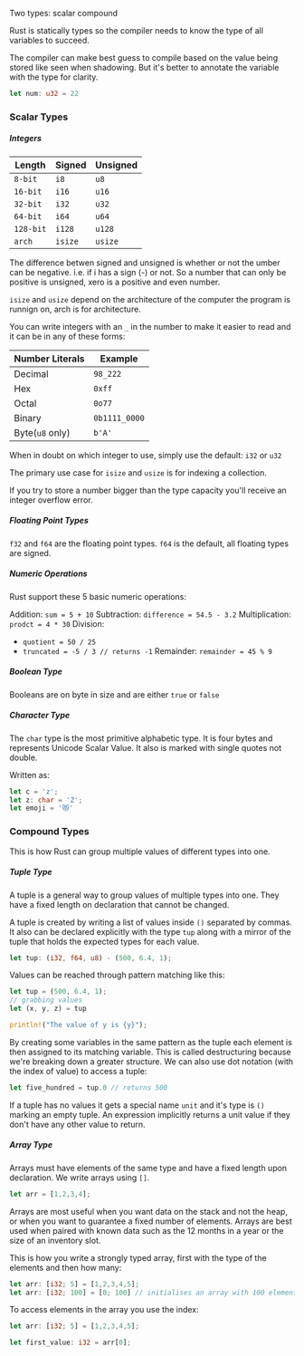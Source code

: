 
Two types: scalar compound

Rust is statically types so the compiler needs to know the type of all variables to succeed.

The compiler can make best guess to compile based on the value being stored like seen when shadowing. But it's better to annotate the variable with the type for clarity.

```rust
let num: u32 = 22
```

### Scalar Types

##### Integers

| Length    | Signed  | Unsigned |
| --------- | ------- | -------- |
| `8-bit`   | `i8`    | `u8`     |
| `16-bit`  | `i16`   | `u16`    |
| `32-bit`  | `i32`   | `u32`    |
| `64-bit`  | `i64`   | `u64`    |
| `128-bit` | `i128`  | `u128`   |
| `arch`    | `isize` | `usize`  |

The difference betwen signed and unsigned is whether or not the umber can be negative.
i.e. if i has a sign (-) or not. So a number that can only be positive is unsigned, xero is a positive and even number.

`isize` and `usize` depend on the architecture of the computer the program is runnign on, arch is for architecture.

You can write integers with an `_` in the number to make it easier to read and it can be in any of these forms:

| Number Literals | Example       |
| --------------- | ------------- |
| Decimal         | `98_222`      |
| Hex             | `0xff`        |
| Octal           | `0o77`        |
| Binary          | `0b1111_0000` |
| Byte(`u8` only) | `b'A'`        |

When in doubt on which integer to use, simply use the default: `i32` or `u32`

The primary use case for `isize` and `usize` is for indexing a collection.

If you try to store a number bigger than the type capacity you'll receive an integer overflow error.

##### Floating Point Types

`f32` and `f64` are the floating point types. `f64` is the default, all floating types are signed.

##### Numeric Operations

Rust support these 5 basic numeric operations:

Addition: `sum = 5 + 10`
Subtraction: `difference = 54.5 - 3.2`
Multiplication: `prodct = 4 * 30`
Division: 
- `quotient = 50 / 25`
- `truncated = -5 / 3 // returns -1`
Remainder: `remainder = 45 % 9`

##### Boolean Type

Booleans are on byte in size and are either `true` or `false`

##### Character Type

The `char` type is the most primitive alphabetic type. It is four bytes and represents Unicode Scalar Value. It also is marked with single quotes not double.

Written as:

```rust
let c = 'z';
let z: char = 'Z';
let emoji = '😻'
```

### Compound Types

This is how Rust can group multiple values of different types into one.

##### Tuple Type

A tuple is a general way to group values of multiple types into one. They have a fixed length on declaration that cannot be changed.

A tuple is created by writing a list of values inside `()` separated by commas.
It also can be declared explicitly with the type `tup` along with a mirror of the tuple that holds the expected types for each value.

```rust
let tup: (i32, f64, u8) - (500, 6.4, 1);
```

Values can be reached through pattern matching like this:

```rust
let tup = (500, 6.4, 1);
// grabbing values
let (x, y, z) = tup

println!("The value of y is {y}");
```

By creating some variables in the same pattern as the tuple each element is then assigned to its matching variable. This is called destructuring because we're breaking down a greater structure. We can also use dot notation (with the index of value) to access a tuple:
```rust
let five_hundred = tup.0 // returns 500
```

If a tuple has no values it gets a special name `unit` and it's type is `()` marking an empty tuple. An expression implicitly returns a unit value if they don't have any other value to return.

##### Array Type

Arrays must have elements of the same type and have a fixed length upon declaration.
We write arrays using `[]`.

```rust
let arr = [1,2,3,4];
```

Arrays are most useful when you want data on the stack and not the heap, or when you want to guarantee a fixed number of elements.
Arrays are best used when paired with known data such as the 12 months in a year or the size of an inventory slot.

This is how you write a strongly typed array, first with the type of the elements and then how many: 

```rust
let arr: [i32; 5] = [1,2,3,4,5];
let arr: [i32; 100] = [0; 100] // initialises an array with 100 elements of 0
```

To access elements in the array you use the index:
```rust
let arr: [i32; 5] = [1,2,3,4,5];

let first_value: i32 = arr[0];
```

